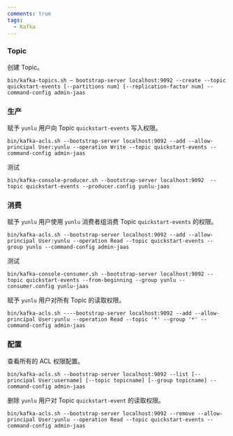 ```yaml
---
comments: true
tags:
  - Kafka
---
```

### Topic
创建 Topic。
```shell
bin/kafka-topics.sh — bootstrap-server localhost:9092 --create --topic quickstart-events [--partitions num] [--replication-factor num] --command-config admin-jaas
```

### 生产
赋予 `yunlu` 用户向 Topic `quickstart-events` 写入权限。
```shell
bin/kafka-acls.sh --bootstrap-server localhost:9092 --add --allow-principal User:yunlu --operation Write --topic quickstart-events --command-config admin-jaas
```

测试
```shell
bin/kafka-console-producer.sh --bootstrap-server localhost:9092  --topic quickstart-events --producer.config yunlu-jaas
```

### 消费
赋予 `yunlu` 用户使用 `yunlu` 消费者组消费 Topic `quickstart-events` 的权限。
```shell
bin/kafka-acls.sh --bootstrap-server localhost:9092 --add --allow-principal User:yunlu --operation Read --topic quickstart-events --group yunlu --command-config admin-jaas
```

测试
```shell
bin/kafka-console-consumer.sh --bootstrap-server localhost:9092 --topic quickstart-events --from-beginning --group yunlu --consumer.config yunlu-jaas
```

赋予 `yunlu` 用户对所有 Topic 的读取权限。
```
bin/kafka-acls.sh ----bootstrap-server localhost:9092 --add --allow-principal User:yunlu --operation Read --topic '*' --group '*' --command-config admin-jaas
```

### 配置

查看所有的 ACL 权限配置。
```shell
bin/kafka-acls.sh --bootstrap-server localhost:9092 --list [--principal User:username] [--topic topicname] [--group topicname] --command-config admin-jaas
```


删除 `yunlu` 用户对 Topic `quickstart-event` 的读取权限。
```shell
bin/kafka-acls.sh --bootstrap-server localhost:9092 --remove --allow-principal User:yunlu --operation Read --topic quickstart-events --command-config admin-jaas 
```